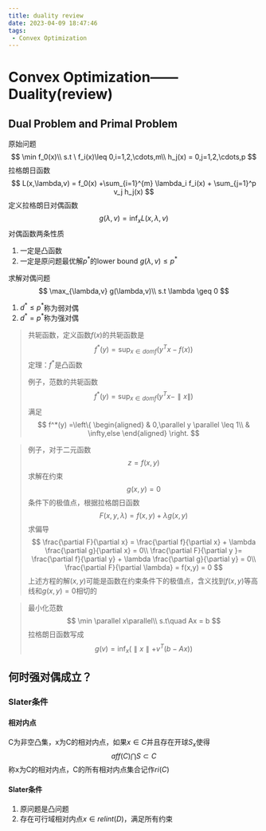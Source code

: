 ```yaml
---
title: duality review
date: 2023-04-09 18:47:46
tags:
 - Convex Optimization
---
```

# Convex Optimization——Duality(review)

## Dual Problem and Primal Problem

原始问题
$$
\min f_0(x)\\
s.t \ f_i(x)\leq 0,i=1,2,\cdots,m\\
h_j(x) = 0,j=1,2,\cdots,p
$$
拉格朗日函数
$$
L(x,\lambda,v) = f_0(x) +\sum_{i=1}^{m} \lambda_i f_i(x) + \sum_{j=1}^p v_j h_j(x)
$$
定义拉格朗日对偶函数
$$
g(\lambda,v) =\inf_x L(x,\lambda,v)
$$
对偶函数两条性质

1. 一定是凸函数
2. 一定是原问题最优解$p^*$的lower bound $g(\lambda,v) \leq p^*$

求解对偶问题
$$
\max_{\lambda,v} g(\lambda,v)\\
s.t \lambda \geq 0
$$

1. $d^*\leq p^*$称为弱对偶
2. $d^*=p^*$称为强对偶

> 共轭函数，定义函数$f(x)$的共轭函数是
> $$
> f^*(y) = \sup_{x\in dom f} (y^T x-f(x))
> $$
> 定理：$f^*$是凸函数
>
> 例子，范数的共轭函数
> $$
> f^*(y) = \sup_{x\in dom f} (y^T x -\parallel x\parallel)
> $$
> 满足
> $$
> f^*(y) =\left\{
> \begin{aligned}
> & 0,\parallel y \parallel \leq 1\\
> & \infty,else
> \end{aligned}
> \right.
> $$
> 

> 例子，对于二元函数
> $$
> z = f(x,y) 
> $$
> 求解在约束
> $$
> g(x,y) = 0
> $$
> 条件下的极值点，根据拉格朗日函数
> $$
> F(x,y,\lambda) = f(x,y )+ \lambda g(x,y)
> $$
> 求偏导
> $$
> \frac{\partial F}{\partial x} = \frac{\partial f}{\partial x} + \lambda \frac{\partial g}{\partial x} = 0\\
> \frac{\partial F}{\partial y }= \frac{\partial f}{\partial y} + \lambda \frac{\partial g}{\partial y} = 0\\
> \frac{\partial F}{\partial \lambda} = f(x,y) = 0
> $$
> 上述方程的解$(x,y)$可能是函数在约束条件下的极值点，含义找到$f(x,y)$等高线和$g(x,y) =0$相切的

> 最小化范数
> $$
> \min \parallel x\parallel\\
> s.t\quad Ax = b
> $$
> 拉格朗日函数写成
> $$
> g(v) =\inf_x (\parallel x\parallel + v^T (b-Ax)) 
> $$
> 

## 何时强对偶成立？

### Slater条件

#### 相对内点

C为非空凸集，x为C的相对内点，如果$x\in C$并且存在开球$S_x$使得
$$
aff(C)\bigcap S \subset C
$$
称x为C的相对内点，C的所有相对内点集合记作$ri(C)$

#### Slater条件

1. 原问题是凸问题
2. 存在可行域相对内点$x\in relint(D)$，满足所有约束
